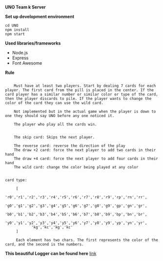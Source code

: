 **UNO Team k Server**


**Set up development environment**
``` 
cd UNO
npm install
npm start
```

**Used libraries/frameworks**
- Node.js
- Express
- Font Awesome

**Rule**

```

	Must have at least two players. Start by dealing 7 cards for each player. The first card from the pill is placed in the center. If the card player has a similar number or similar color or type of the card, then the player discards to pile. If the player wants to change the color of the card they can use the wild card. 

	Not implemented but in the actual game when the player is down to one they should say UNO before any one noticed it. 

	The player who play all the cards win. 

	
	The skip card: Skips the next player.
	
	The reverse card: reverse the direction of the play
	The draw +2 card: force the next player to add two cards in their hand
	The draw +4 card: force the next player to add four cards in their hand
	The wild card: change the color being played at any color
	

card type: 

	 [
            'r0','r1','r2','r3','r4','r5','r6','r7','r8','r9','rp','rn','rr',
            'g0','g1','g2','g3','g4','g5','g6','g7','g8','g9','gp','gn','gr',
            'b0','b1','b2','b3','b4','b5','b6','b7','b8','b9','bp','bn','br',
            'y0','y1','y2','y3','y4','y5','y6','y7','y8','y9','yp','yn','yr',
            'kg','kc','kg','kc'
     ]

     Each element has two chars. The first represents the color of the card, and the second is the numbers.
```

**This beautiful Logger can be found here**
[link](https://github.com/ptkdev/ptkdev-logger)
